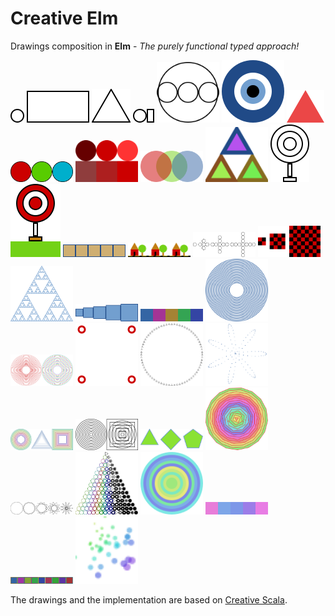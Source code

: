 # Creative Elm

Drawings composition in **Elm** - _The purely functional typed approach!_

<kbd>[<img src="https://github.com/mrdimosthenis/creative-elm/raw/master/png/Fig01.png">](https://ellie-app.com/5HX5GYyBP83a1)</kbd>
<kbd>[<img src="https://github.com/mrdimosthenis/creative-elm/raw/master/png/Fig02.png" width="100">](https://ellie-app.com/5HX6cLYbKz3a1)</kbd>
<kbd>[<img src="https://github.com/mrdimosthenis/creative-elm/raw/master/png/Fig03.png">](https://ellie-app.com/5HX6qC7SS8sa1)</kbd>
<kbd>[<img src="https://github.com/mrdimosthenis/creative-elm/raw/master/png/Fig04.png">](https://ellie-app.com/5HX6CHmnCxZa1)</kbd>
<kbd>[<img src="https://github.com/mrdimosthenis/creative-elm/raw/master/png/Fig05.png" width="100">](https://ellie-app.com/5HX36PYVt9za1)</kbd>
<kbd>[<img src="https://github.com/mrdimosthenis/creative-elm/raw/master/png/Fig06.png" width="100">](https://ellie-app.com/5HX3k7zfBVCa1)</kbd>
<kbd>[<img src="https://github.com/mrdimosthenis/creative-elm/raw/master/png/Fig09.png">](https://ellie-app.com/5HX43DKHHM8a1)</kbd>
<kbd>[<img src="https://github.com/mrdimosthenis/creative-elm/raw/master/png/Fig10.png" width="100">](https://ellie-app.com/5HX4gvmcFkta1)</kbd>
<kbd>[<img src="https://github.com/mrdimosthenis/creative-elm/raw/master/png/Fig11.png" width="100">](https://ellie-app.com/5HX4wRbzzQSa1)</kbd>
<kbd>[<img src="https://github.com/mrdimosthenis/creative-elm/raw/master/png/Fig12.png" width="100">](https://ellie-app.com/5HX6Yq9ZJmza1)</kbd>
<kbd>[<img src="https://github.com/mrdimosthenis/creative-elm/raw/master/png/Fig13.png" width="100">](https://ellie-app.com/5HX7dfgLPnca1)</kbd>
<kbd>[<img src="https://github.com/mrdimosthenis/creative-elm/raw/master/png/Fig14.png">](https://ellie-app.com/5HX7swVXSqqa1)</kbd>
<kbd>[<img src="https://github.com/mrdimosthenis/creative-elm/raw/master/png/Fig16.png">](https://ellie-app.com/5HX7FNqsQFra1)</kbd>
<kbd>[<img src="https://github.com/mrdimosthenis/creative-elm/raw/master/png/Fig17.png" width="100">](https://ellie-app.com/5HX86YrvWrxa1)</kbd>
<kbd>[<img src="https://github.com/mrdimosthenis/creative-elm/raw/master/png/Fig19.png" width="100">](https://ellie-app.com/5HX8k3pRZkFa1)</kbd>
<kbd>[<img src="https://github.com/mrdimosthenis/creative-elm/raw/master/png/Fig23.png" width="100">](https://ellie-app.com/5HX8C5qCxLWa1)</kbd>
<kbd>[<img src="https://github.com/mrdimosthenis/creative-elm/raw/master/png/Fig24.png" width="100">](https://ellie-app.com/5HX8PV8VKbTa1)</kbd>
<kbd>[<img src="https://github.com/mrdimosthenis/creative-elm/raw/master/png/Fig25.png" width="100">](https://ellie-app.com/5HXbZhw6Yq5a1)</kbd>
<kbd>[<img src="https://github.com/mrdimosthenis/creative-elm/raw/master/png/Fig26.png" width="100">](https://ellie-app.com/5HXcdqp4VtTa1)</kbd>
<kbd>[<img src="https://github.com/mrdimosthenis/creative-elm/raw/master/png/Fig27.png" width="100">](https://ellie-app.com/5HXcscDD22Ma1)</kbd>
<kbd>[<img src="https://github.com/mrdimosthenis/creative-elm/raw/master/png/Fig28.png" width="100">](https://ellie-app.com/5HXcJxGcNTTa1)</kbd>
<kbd>[<img src="https://github.com/mrdimosthenis/creative-elm/raw/master/png/Fig29.png" width="100">](https://ellie-app.com/5HXcYsgFQ3Ra1)</kbd>
<kbd>[<img src="https://github.com/mrdimosthenis/creative-elm/raw/master/png/Fig32.png" width="100">](https://ellie-app.com/5HX9qjcJCDMa1)</kbd>
<kbd>[<img src="https://github.com/mrdimosthenis/creative-elm/raw/master/png/Fig34.png" width="100">](https://ellie-app.com/5HX9VLGTnLWa1)</kbd>
<kbd>[<img src="https://github.com/mrdimosthenis/creative-elm/raw/master/png/Fig35.png" width="100">](https://ellie-app.com/5HXbL2mFLTza1)</kbd>
<kbd>[<img src="https://github.com/mrdimosthenis/creative-elm/raw/master/png/Fig36.png" width="100">](https://ellie-app.com/5HX9b3w5d7ba1)</kbd>
<kbd>[<img src="https://github.com/mrdimosthenis/creative-elm/raw/master/png/Fig38.png" width="100">](https://ellie-app.com/5HWZWtW3wL4a1)</kbd>
<kbd>[<img src="https://github.com/mrdimosthenis/creative-elm/raw/master/png/Fig40.png" width="100">](https://ellie-app.com/5HWZJhwVDLxa1)</kbd>
<kbd>[<img src="https://github.com/mrdimosthenis/creative-elm/raw/master/png/Fig42.png" width="100">](https://ellie-app.com/5HWZsV6TY5za1)</kbd>
<kbd>[<img src="https://github.com/mrdimosthenis/creative-elm/raw/master/png/Fig45.png" width="100">](https://ellie-app.com/5HWZ8LXrTFta1)</kbd>
<kbd>[<img src="https://github.com/mrdimosthenis/creative-elm/raw/master/png/Fig46.png" width="100">](https://ellie-app.com/5HWYf7vDcBpa1)</kbd>
<kbd>[<img src="https://github.com/mrdimosthenis/creative-elm/raw/master/png/Fig56.png" width="100">](https://github.com/mrdimosthenis/creative-elm/blob/master/src/Fig56.elm)</kbd>
<kbd>[<img src="https://github.com/mrdimosthenis/creative-elm/raw/master/png/Fig57.png" width="100">](https://github.com/mrdimosthenis/creative-elm/blob/master/src/Fig57.elm)</kbd>
<kbd>[<img src="https://github.com/mrdimosthenis/creative-elm/raw/master/png/Fig59.png" width="100">](https://github.com/mrdimosthenis/creative-elm/blob/master/src/Fig59.elm)</kbd>
<kbd>[<img src="https://github.com/mrdimosthenis/creative-elm/raw/master/png/Fig60.png" width="100">](https://github.com/mrdimosthenis/creative-elm/blob/master/src/Fig60.elm)</kbd>

The drawings and the implementation are based on [Creative Scala](https://github.com/underscoreio/creative-scala).
